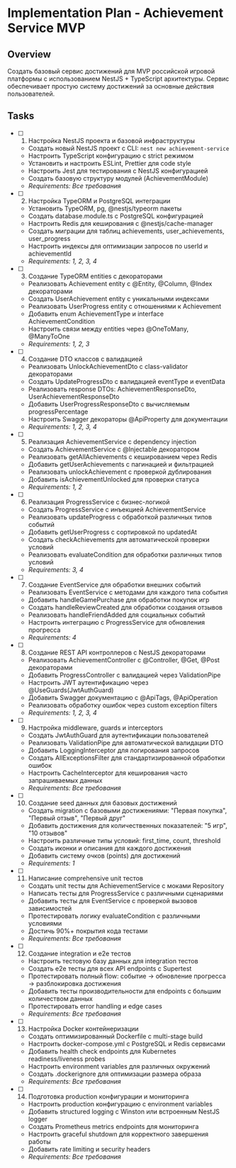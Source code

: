 # Implementation Plan - Achievement Service MVP

## Overview

Создать базовый сервис достижений для MVP российской игровой платформы с использованием NestJS + TypeScript архитектуры. Сервис обеспечивает простую систему достижений за основные действия пользователей.

## Tasks

- [ ] 1. Настройка NestJS проекта и базовой инфраструктуры
  - Создать новый NestJS проект с CLI: `nest new achievement-service`
  - Настроить TypeScript конфигурацию с strict режимом
  - Установить и настроить ESLint, Prettier для code style
  - Настроить Jest для тестирования с NestJS конфигурацией
  - Создать базовую структуру модулей (AchievementModule)
  - _Requirements: Все требования_

- [ ] 2. Настройка TypeORM и PostgreSQL интеграции
  - Установить TypeORM, pg, @nestjs/typeorm пакеты
  - Создать database.module.ts с PostgreSQL конфигурацией
  - Настроить Redis для кеширования с @nestjs/cache-manager
  - Создать миграции для таблиц achievements, user_achievements, user_progress
  - Настроить индексы для оптимизации запросов по userId и achievementId
  - _Requirements: 1, 2, 3, 4_

- [ ] 3. Создание TypeORM entities с декораторами
  - Реализовать Achievement entity с @Entity, @Column, @Index декораторами
  - Создать UserAchievement entity с уникальными индексами
  - Реализовать UserProgress entity с отношениями к Achievement
  - Добавить enum AchievementType и interface AchievementCondition
  - Настроить связи между entities через @OneToMany, @ManyToOne
  - _Requirements: 1, 2, 3_

- [ ] 4. Создание DTO классов с валидацией
  - Реализовать UnlockAchievementDto с class-validator декораторами
  - Создать UpdateProgressDto с валидацией eventType и eventData
  - Реализовать response DTOs: AchievementResponseDto, UserAchievementResponseDto
  - Добавить UserProgressResponseDto с вычисляемым progressPercentage
  - Настроить Swagger декораторы @ApiProperty для документации
  - _Requirements: 1, 2, 3, 4_

- [ ] 5. Реализация AchievementService с dependency injection
  - Создать AchievementService с @Injectable декоратором
  - Реализовать getAllAchievements с кешированием через Redis
  - Добавить getUserAchievements с пагинацией и фильтрацией
  - Реализовать unlockAchievement с проверкой дублирования
  - Добавить isAchievementUnlocked для проверки статуса
  - _Requirements: 1, 2_

- [ ] 6. Реализация ProgressService с бизнес-логикой
  - Создать ProgressService с инъекцией AchievementService
  - Реализовать updateProgress с обработкой различных типов событий
  - Добавить getUserProgress с сортировкой по updatedAt
  - Создать checkAchievements для автоматической проверки условий
  - Реализовать evaluateCondition для обработки различных типов условий
  - _Requirements: 3, 4_

- [ ] 7. Создание EventService для обработки внешних событий
  - Реализовать EventService с методами для каждого типа события
  - Добавить handleGamePurchase для обработки покупок игр
  - Создать handleReviewCreated для обработки создания отзывов
  - Реализовать handleFriendAdded для социальных событий
  - Настроить интеграцию с ProgressService для обновления прогресса
  - _Requirements: 4_

- [ ] 8. Создание REST API контроллеров с NestJS декораторами
  - Реализовать AchievementController с @Controller, @Get, @Post декораторами
  - Добавить ProgressController с валидацией через ValidationPipe
  - Настроить JWT аутентификацию через @UseGuards(JwtAuthGuard)
  - Добавить Swagger документацию с @ApiTags, @ApiOperation
  - Реализовать обработку ошибок через custom exception filters
  - _Requirements: 1, 2, 3, 4_

- [ ] 9. Настройка middleware, guards и interceptors
  - Создать JwtAuthGuard для аутентификации пользователей
  - Реализовать ValidationPipe для автоматической валидации DTO
  - Добавить LoggingInterceptor для логирования запросов
  - Создать AllExceptionsFilter для стандартизированной обработки ошибок
  - Настроить CacheInterceptor для кеширования часто запрашиваемых данных
  - _Requirements: Все требования_

- [ ] 10. Создание seed данных для базовых достижений
  - Создать migration с базовыми достижениями: "Первая покупка", "Первый отзыв", "Первый друг"
  - Добавить достижения для количественных показателей: "5 игр", "10 отзывов"
  - Настроить различные типы условий: first_time, count, threshold
  - Создать иконки и описания для каждого достижения
  - Добавить систему очков (points) для достижений
  - _Requirements: 1_

- [ ] 11. Написание comprehensive unit тестов
  - Создать unit тесты для AchievementService с моками Repository
  - Написать тесты для ProgressService с различными сценариями
  - Добавить тесты для EventService с проверкой вызовов зависимостей
  - Протестировать логику evaluateCondition с различными условиями
  - Достичь 90%+ покрытия кода тестами
  - _Requirements: Все требования_

- [ ] 12. Создание integration и e2e тестов
  - Настроить тестовую базу данных для integration тестов
  - Создать e2e тесты для всех API endpoints с Supertest
  - Протестировать полный flow: событие → обновление прогресса → разблокировка достижения
  - Добавить тесты производительности для endpoints с большим количеством данных
  - Протестировать error handling и edge cases
  - _Requirements: Все требования_

- [ ] 13. Настройка Docker контейнеризации
  - Создать оптимизированный Dockerfile с multi-stage build
  - Настроить docker-compose.yml с PostgreSQL и Redis сервисами
  - Добавить health check endpoints для Kubernetes readiness/liveness probes
  - Настроить environment variables для различных окружений
  - Создать .dockerignore для оптимизации размера образа
  - _Requirements: Все требования_

- [ ] 14. Подготовка production конфигурации и мониторинга
  - Настроить production конфигурацию с environment variables
  - Добавить structured logging с Winston или встроенным NestJS logger
  - Создать Prometheus metrics endpoints для мониторинга
  - Настроить graceful shutdown для корректного завершения работы
  - Добавить rate limiting и security headers
  - _Requirements: Все требования_